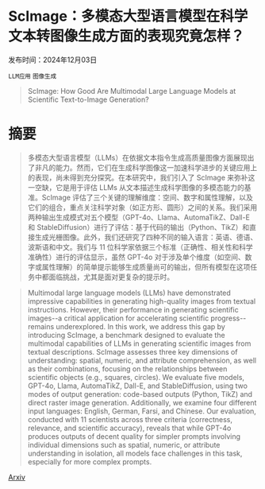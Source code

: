 # ScImage：多模态大型语言模型在科学文本转图像生成方面的表现究竟怎样？

发布时间：2024年12月03日

`LLM应用` `图像生成`

> ScImage: How Good Are Multimodal Large Language Models at Scientific Text-to-Image Generation?

# 摘要

> 多模态大型语言模型（LLMs）在依据文本指令生成高质量图像方面展现出了非凡的能力。然而，它们在生成科学图像这一加速科学进步的关键应用上的表现，尚未得到充分探究。在本研究中，我们引入了 ScImage 来弥补这一空缺，它是用于评估 LLMs 从文本描述生成科学图像的多模态能力的基准。ScImage 评估了三个关键的理解维度：空间、数字和属性理解，以及它们的组合，重点关注科学对象（如正方形、圆形）之间的关系。我们采用两种输出生成模式对五个模型（GPT-4o、Llama、AutomaTikZ、Dall-E 和 StableDiffusion）进行了评估：基于代码的输出（Python、TikZ）和直接生成光栅图像。此外，我们还研究了四种不同的输入语言：英语、德语、波斯语和中文。我们与 11 位科学家依据三个标准（正确性、相关性和科学准确性）进行的评估显示，虽然 GPT-4o 对于涉及单个维度（如空间、数字或属性理解）的简单提示能够生成质量尚可的输出，但所有模型在这项任务中都面临挑战，尤其是面对更复杂的提示时。

> Multimodal large language models (LLMs) have demonstrated impressive capabilities in generating high-quality images from textual instructions. However, their performance in generating scientific images--a critical application for accelerating scientific progress--remains underexplored. In this work, we address this gap by introducing ScImage, a benchmark designed to evaluate the multimodal capabilities of LLMs in generating scientific images from textual descriptions. ScImage assesses three key dimensions of understanding: spatial, numeric, and attribute comprehension, as well as their combinations, focusing on the relationships between scientific objects (e.g., squares, circles). We evaluate five models, GPT-4o, Llama, AutomaTikZ, Dall-E, and StableDiffusion, using two modes of output generation: code-based outputs (Python, TikZ) and direct raster image generation. Additionally, we examine four different input languages: English, German, Farsi, and Chinese. Our evaluation, conducted with 11 scientists across three criteria (correctness, relevance, and scientific accuracy), reveals that while GPT-4o produces outputs of decent quality for simpler prompts involving individual dimensions such as spatial, numeric, or attribute understanding in isolation, all models face challenges in this task, especially for more complex prompts.

[Arxiv](https://arxiv.org/abs/2412.02368)
